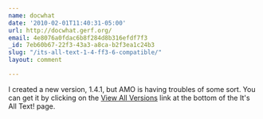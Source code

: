 ```yaml
---
name: docwhat
date: '2010-02-01T11:40:31-05:00'
url: http://docwhat.gerf.org/
email: 4e8076a0fdac6b8f284d8b316efdf7f3
_id: 7eb60b67-22f3-43a3-a8ca-b2f3ea1c24b3
slug: "/its-all-text-1-4-ff3-6-compatible/"
layout: comment

---
```


I created a new version, 1.4.1, but AMO is having troubles of some sort.  You can get it by clicking on the <a href="https://addons.mozilla.org/en-US/firefox/addons/versions/4125" rel="nofollow">View All Versions</a> link at the bottom of the It's All Text! page.

